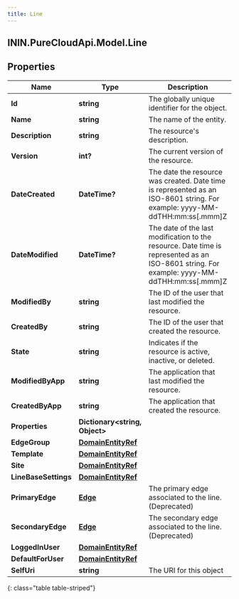 ```yaml
---
title: Line
---
```

## ININ.PureCloudApi.Model.Line

## Properties

|Name | Type | Description | Notes|
|------------ | ------------- | ------------- | -------------|
| **Id** | **string** | The globally unique identifier for the object. | [optional] |
| **Name** | **string** | The name of the entity. | |
| **Description** | **string** | The resource&#39;s description. | [optional] |
| **Version** | **int?** | The current version of the resource. | [optional] |
| **DateCreated** | **DateTime?** | The date the resource was created. Date time is represented as an ISO-8601 string. For example: yyyy-MM-ddTHH:mm:ss[.mmm]Z | [optional] |
| **DateModified** | **DateTime?** | The date of the last modification to the resource. Date time is represented as an ISO-8601 string. For example: yyyy-MM-ddTHH:mm:ss[.mmm]Z | [optional] |
| **ModifiedBy** | **string** | The ID of the user that last modified the resource. | [optional] |
| **CreatedBy** | **string** | The ID of the user that created the resource. | [optional] |
| **State** | **string** | Indicates if the resource is active, inactive, or deleted. | [optional] |
| **ModifiedByApp** | **string** | The application that last modified the resource. | [optional] |
| **CreatedByApp** | **string** | The application that created the resource. | [optional] |
| **Properties** | **Dictionary&lt;string, Object&gt;** |  | [optional] |
| **EdgeGroup** | [**DomainEntityRef**](DomainEntityRef.html) |  | [optional] |
| **Template** | [**DomainEntityRef**](DomainEntityRef.html) |  | [optional] |
| **Site** | [**DomainEntityRef**](DomainEntityRef.html) |  | [optional] |
| **LineBaseSettings** | [**DomainEntityRef**](DomainEntityRef.html) |  | [optional] |
| **PrimaryEdge** | [**Edge**](Edge.html) | The primary edge associated to the line. (Deprecated) | [optional] |
| **SecondaryEdge** | [**Edge**](Edge.html) | The secondary edge associated to the line. (Deprecated) | [optional] |
| **LoggedInUser** | [**DomainEntityRef**](DomainEntityRef.html) |  | [optional] |
| **DefaultForUser** | [**DomainEntityRef**](DomainEntityRef.html) |  | [optional] |
| **SelfUri** | **string** | The URI for this object | [optional] |
{: class="table table-striped"}


